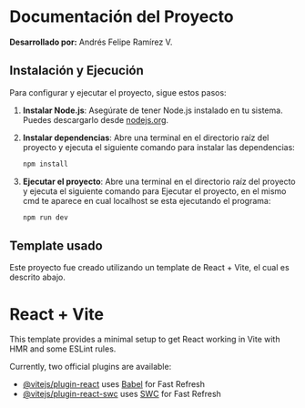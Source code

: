 # Documentación del Proyecto

**Desarrollado por:** Andrés Felipe Ramírez V.



## Instalación y Ejecución

Para configurar y ejecutar el proyecto, sigue estos pasos:

1. **Instalar Node.js**: Asegúrate de tener Node.js instalado en tu sistema. Puedes descargarlo desde [nodejs.org](https://nodejs.org/).

2. **Instalar dependencias**: Abre una terminal en el directorio raíz del proyecto y ejecuta el siguiente comando para instalar las dependencias:
   ```bash
   npm install
3. **Ejecutar el proyecto**: Abre una terminal en el directorio raíz del proyecto y ejecuta el siguiente comando para Ejecutar el proyecto, en el mismo cmd te aparece en cual localhost se esta ejecutando el programa:
   ```bash
   npm run dev

## Template usado

Este proyecto fue creado utilizando un template de React + Vite, el cual es descrito abajo.

# React + Vite

This template provides a minimal setup to get React working in Vite with HMR and some ESLint rules.

Currently, two official plugins are available:

- [@vitejs/plugin-react](https://github.com/vitejs/vite-plugin-react/blob/main/packages/plugin-react/README.md) uses [Babel](https://babeljs.io/) for Fast Refresh
- [@vitejs/plugin-react-swc](https://github.com/vitejs/vite-plugin-react-swc) uses [SWC](https://swc.rs/) for Fast Refresh




